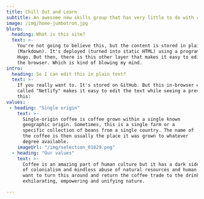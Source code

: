 ```yaml
---
title: Chill Out and Learn
subtitle: An awesome new skills group that has very little to do with coffee
image: /img/home-jumbotron.jpg
blurb:
  heading: What is this site?
  text: >-
    You're not going to believe this, but the content is stored in plain text
    (Markdown). It's deployed (turned into static HTML) using a program called
    Hugo. But then, there is this other layer that makes it easy to edit this in
    the browser. Which is kind of blowing my mind.
intro:
  heading: So I can edit this in plain text?
  text: >-
    If you really want to. It's stored on GitHub. But this in-browser editor
    called "Netlify" makes it easy to edit the text while seeing a preview. Like
    this:
values:
 - heading: "Single origin"
    text: >-
      Single-origin coffee is coffee grown within a single known
      geographic origin. Sometimes, this is a single farm or a
      specific collection of beans from a single country. The name of
      the coffee is then usually the place it was grown to whatever
      degree available.
    imageUrl: "/img/selection_01829.png"
  - heading: "Our values"
    text: >-
      Coffee is an amazing part of human culture but it has a dark side too – one
      of colonialism and mindless abuse of natural resources and human lives. We
      want to turn this around and return the coffee trade to the drink’s
      exhilarating, empowering and unifying nature.

---
```



